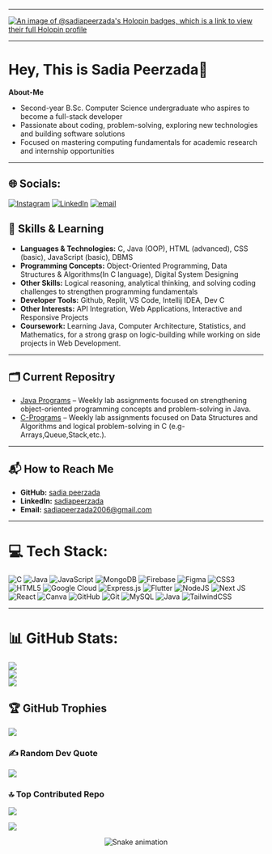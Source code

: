 
---

[![An image of @sadiapeerzada's Holopin badges, which is a link to view their full Holopin profile](https://holopin.me/sadiapeerzada)](https://holopin.io/@sadiapeerzada)

---
# Hey, This is Sadia Peerzada👋
  **About-Me**
- Second-year B.Sc. Computer Science undergraduate who aspires to become a full-stack developer 
- Passionate about coding, problem-solving, exploring new technologies and building software solutions
- Focused on mastering computing fundamentals for academic research and internship opportunities

---

## 🌐 Socials:
[![Instagram](https://img.shields.io/badge/Instagram-%23E4405F.svg?logo=Instagram&logoColor=white)](https://instagram.com/sadiapeerzada) [![LinkedIn](https://img.shields.io/badge/LinkedIn-%230077B5.svg?logo=linkedin&logoColor=white)](https://linkedin.com/in/in/sadia-peerzada) [![email](https://img.shields.io/badge/Email-D14836?logo=gmail&logoColor=white)](mailto:sadiapeerzada2006@gmail.com) 


## 🔧 Skills & Learning
- **Languages & Technologies:** C, Java (OOP), HTML (advanced), CSS (basic), JavaScript (basic), DBMS
- **Programming Concepts:** Object-Oriented Programming, Data Structures & Algorithms(In C language), Digital System Designing
- **Other Skills:** Logical reasoning, analytical thinking, and solving coding challenges to strengthen programming fundamentals
- **Developer Tools:** Github, Replit, VS Code, Intellij IDEA, Dev C
- **Other Interests:** API Integration, Web Applications, Interactive and Responsive Projects
- **Coursework:** Learning Java, Computer Architecture, Statistics, and Mathematics, for a strong grasp on logic-building while working on side projects in Web Development.

---

## 🗂️ Current Repositry 
- [Java Programs](https://github.com/sadiapeerzada/java-programs) – Weekly lab assignments focused on strengthening object-oriented programming concepts and problem-solving in Java.
- [C-Programs](https://github.com/sadiapeerzada/C-programs) – Weekly lab assignments focused on Data Structures and Algorithms and logical problem-solving in C (e.g-Arrays,Queue,Stack,etc.).

---

## 📬 How to Reach Me
- **GitHub:** [sadia peerzada](https://github.com/sadiapeerzada)
- **LinkedIn:** [sadiapeerzada](https://www.linkedin.com/in/sadia-peerzada)
- **Email:** sadiapeerzada2006@gmail.com

---

# 💻 Tech Stack:
![C](https://img.shields.io/badge/c-%2300599C.svg?style=for-the-badge&logo=c&logoColor=white) ![Java](https://img.shields.io/badge/java-%23ED8B00.svg?style=for-the-badge&logo=openjdk&logoColor=white) ![JavaScript](https://img.shields.io/badge/javascript-%23323330.svg?style=for-the-badge&logo=javascript&logoColor=%23F7DF1E) ![MongoDB](https://img.shields.io/badge/MongoDB-%234ea94b.svg?style=for-the-badge&logo=mongodb&logoColor=white) ![Firebase](https://img.shields.io/badge/firebase-%23039BE5.svg?style=for-the-badge&logo=firebase) ![Figma](https://img.shields.io/badge/figma-%23F24E1E.svg?style=for-the-badge&logo=figma&logoColor=white) ![CSS3](https://img.shields.io/badge/css3-%231572B6.svg?style=for-the-badge&logo=css3&logoColor=white) ![HTML5](https://img.shields.io/badge/html5-%23E34F26.svg?style=for-the-badge&logo=html5&logoColor=white) ![Google Cloud](https://img.shields.io/badge/GoogleCloud-%234285F4.svg?style=for-the-badge&logo=google-cloud&logoColor=white) ![Express.js](https://img.shields.io/badge/express.js-%23404d59.svg?style=for-the-badge&logo=express&logoColor=%2361DAFB) ![Flutter](https://img.shields.io/badge/Flutter-%2302569B.svg?style=for-the-badge&logo=Flutter&logoColor=white) ![NodeJS](https://img.shields.io/badge/node.js-6DA55F?style=for-the-badge&logo=node.js&logoColor=white) ![Next JS](https://img.shields.io/badge/Next-black?style=for-the-badge&logo=next.js&logoColor=white) ![React](https://img.shields.io/badge/react-%2320232a.svg?style=for-the-badge&logo=react&logoColor=%2361DAFB) ![Canva](https://img.shields.io/badge/Canva-%2300C4CC.svg?style=for-the-badge&logo=Canva&logoColor=white) ![GitHub](https://img.shields.io/badge/github-%23121011.svg?style=for-the-badge&logo=github&logoColor=white) ![Git](https://img.shields.io/badge/git-%23F05033.svg?style=for-the-badge&logo=git&logoColor=white) ![MySQL](https://img.shields.io/badge/mysql-4479A1.svg?style=for-the-badge&logo=mysql&logoColor=white) ![Java](https://img.shields.io/badge/java-%23ED8B00.svg?style=for-the-badge&logo=openjdk&logoColor=white) ![TailwindCSS](https://img.shields.io/badge/tailwindcss-%2338B2AC.svg?style=for-the-badge&logo=tailwind-css&logoColor=white)

---

# 📊 GitHub Stats:
![](https://github-readme-stats.vercel.app/api?username=sadiapeerzada&theme=tokyonight&hide_border=false&include_all_commits=false&count_private=false)<br/>
![](https://nirzak-streak-stats.vercel.app/?user=sadiapeerzada&theme=tokyonight&hide_border=false)<br/>
![](https://github-readme-stats.vercel.app/api/top-langs/?username=sadiapeerzada&theme=tokyonight&hide_border=false&include_all_commits=false&count_private=false&layout=compact)

## 🏆 GitHub Trophies
![](https://github-profile-trophy.vercel.app/?username=sadiapeerzada&theme=aura&no-frame=false&no-bg=false&margin-w=4)

### ✍️ Random Dev Quote
![](https://quotes-github-readme.vercel.app/api?type=horizontal&theme=radical)

### 🔝 Top Contributed Repo
![](https://github-contributor-stats.vercel.app/api?username=sadiapeerzada&limit=5&theme=tokyonight&combine_all_yearly_contributions=true)


[![](https://visitcount.itsvg.in/api?id=sadiapeerzada&icon=0&color=0)](https://visitcount.itsvg.in)


<!-- Snake Game Repo View -->

<div align="center">
  <img src="https://profile-readme-generator.com/assets/snake.svg" alt="Snake animation" />
</div>


